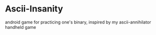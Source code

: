 # Ascii-Insanity
android game for practicing one's binary, inspired by my ascii-annihilator handheld game
